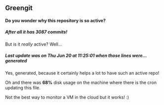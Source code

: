 ## Greengit

#### Do you wonder why this repository is so active?

##### After all it has 3087 commits!

But is it *really* active? Well...

##### Last update was on Thu Jun 20 at 11:25:01 when those lines were... generated

Yes, generated, because it certainly helps a lot to have such an active repo!

Oh and there was **68%** disk usage on the machine
where there is the cron updating this file.

Not the best way to monitor a VM in the cloud but it works! :)
